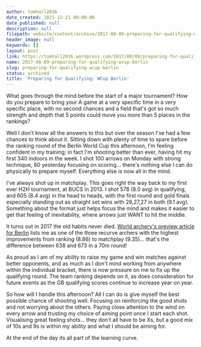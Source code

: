 ```yaml
---
author: tomhall2016
date_created: 2021-12-21 00:00:00
date_published: null
description: null
filepath: website/content/archive/2017-08-09-preparing-for-qualifying-wcup-berlin.md
header_image: null
keywords: []
layout: post
link: https://tomhall2016.wordpress.com/2017/08/09/preparing-for-qualifying-wcup-berlin/
name: 2017-08-09-preparing-for-qualifying-wcup-berlin
slug: preparing-for-qualifying-wcup-berlin
status: archived
title: 'Preparing for Qualifying: WCup Berlin'
---
```


What goes through the mind before the start of a major tournament? How do you prepare to bring your A game at a very specific time in a very specific place, with no second chances and a field that's got so much strength and depth that 5 points could move you more than 5 places in the rankings?

Well I don't know all the answers to this but over the season I've had a few chances to think about it. Sitting down with plenty of time to spare before the ranking round of the Berlin World Cup this afternoon, I'm feeling confident in my training; in fact I'm shooting better than ever, having hit my first 340 indoors in the week. I shot 100 arrows on Monday with strong technique, 80 yesterday focusing on scoring... there's nothing else I can do physically to prepare myself. Everything else is now all in the mind.

I've always shot up in matchplay. This goes right the way back to my first ever H2H tournament, at BUCS in 2013. I shot 578 (8.0 avg) in qualifying, and 605 (8.4 avg) in the head to heads, with the first round and gold finals especially standing out as straight set wins with 28,27,27 in both (9.1 avg). Something about the format just helps focus the mind and makes it easier to get that feeling of inevitability, where arrows just WANT to hit the middle.

It turns out in 2017 the old habits never died. [World archery's preview article for Berlin](https://worldarchery.org/news/150945/berlin-2017-10-things-you-need-know) lists me as one of the three recurve archers with the highest improvements from ranking (8.86) to matchplay (9.35)... that's the difference between 638 and 673 in a 70m round!

As proud as I am of my ability to raise my game and win matches against better opponents, and as much as I don't mind working from anywhere within the individual bracket, there is now pressure on me to fix up the qualifying round. The team ranking depends on it, as does consideration for future events as the GB qualifying scores continue to increase year on year.

So how will I handle this afternoon? All I can do is give myself the best possible chance of shooting well. Focusing on reinforcing the good shots and not worrying about the others. Paying close attention to the wind on every arrow and trusting my choice of aiming point once I start each shot. Visualising great feeling shots... they don't all have to be Xs, but a good mix of 10s and 9s is within my ability and what I should be aiming for.

At the end of the day its all part of the learning curve.